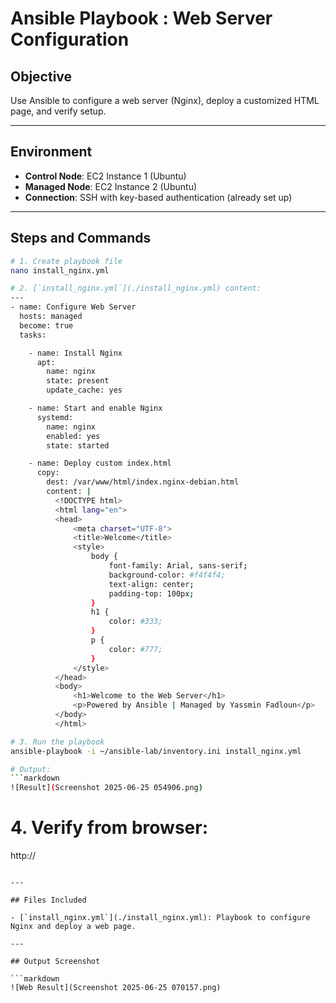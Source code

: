 #  Ansible Playbook : Web Server Configuration

## Objective

Use Ansible to configure a web server (Nginx), deploy a customized HTML page, and verify setup.

---

## Environment

- **Control Node**: EC2 Instance 1 (Ubuntu)
- **Managed Node**: EC2 Instance 2 (Ubuntu)
- **Connection**: SSH with key-based authentication (already set up)

---

## Steps and Commands

```bash
# 1. Create playbook file
nano install_nginx.yml

# 2. [`install_nginx.yml`](./install_nginx.yml) content:
---
- name: Configure Web Server
  hosts: managed
  become: true
  tasks:

    - name: Install Nginx
      apt:
        name: nginx
        state: present
        update_cache: yes

    - name: Start and enable Nginx
      systemd:
        name: nginx
        enabled: yes
        state: started

    - name: Deploy custom index.html
      copy:
        dest: /var/www/html/index.nginx-debian.html
        content: |
          <!DOCTYPE html>
          <html lang="en">
          <head>
              <meta charset="UTF-8">
              <title>Welcome</title>
              <style>
                  body {
                      font-family: Arial, sans-serif;
                      background-color: #f4f4f4;
                      text-align: center;
                      padding-top: 100px;
                  }
                  h1 {
                      color: #333;
                  }
                  p {
                      color: #777;
                  }
              </style>
          </head>
          <body>
              <h1>Welcome to the Web Server</h1>
              <p>Powered by Ansible | Managed by Yassmin Fadloun</p>
          </body>
          </html>

# 3. Run the playbook
ansible-playbook -i ~/ansible-lab/inventory.ini install_nginx.yml

# Output:
```markdown
![Result](Screenshot 2025-06-25 054906.png)
```
# 4. Verify from browser:
http://<public-ip-of-managed-node>
```

---

## Files Included

- [`install_nginx.yml`](./install_nginx.yml): Playbook to configure Nginx and deploy a web page.

---

## Output Screenshot

```markdown
![Web Result](Screenshot 2025-06-25 070157.png)
```
